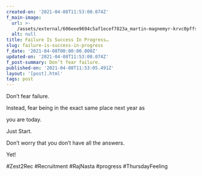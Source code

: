 ```yaml
---
created-on: '2021-04-08T11:53:00.074Z'
f_main-image:
  url: >-
    /assets/external/606eee9694c5af1ecef7823a_martin-magnemyr-krvc0pffswy-unsplash.jpg
  alt: null
title: Failure Is Success In Progress…
slug: failure-is-success-in-progress
f_date: '2021-04-08T00:00:00.000Z'
updated-on: '2021-04-08T11:53:00.074Z'
f_post-summary: Don’t fear failure.
published-on: '2021-04-08T11:53:05.491Z'
layout: '[post].html'
tags: post
---
```


Don’t fear failure.

Instead, fear being in the exact same place next year as

you are today.

Just Start.

Don’t worry that you don’t have all the answers.

Yet!

#Zest2Rec #Recruitment #RajNasta #progress #ThursdayFeeling

‍

